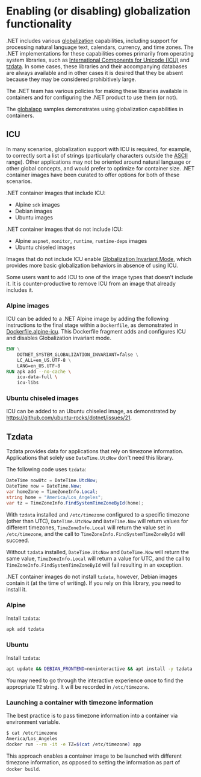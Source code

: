 # Enabling (or disabling) globalization functionality

.NET includes various [globalization](https://learn.microsoft.com/dotnet/core/extensions/globalization-and-localization) capabilities, including support for processing natural language text, calendars, currency, and time zones. The .NET implementations for these capabilities comes primarily from operating system libraries, such as [International Components for Unicode (ICU)](https://icu.unicode.org/) and [tzdata](https://wikipedia.org/wiki/Tz_database). In some cases, these libraries and their accompanying databases are always available and in other cases it is desired that they be absent because they may be considered prohibitively large.

The .NET team has various policies for making these libraries available in containers and for configuring the .NET product to use them (or not).

The [globalapp](globalapp/README.md) samples demonstrates using globalization capabilities in containers.

## ICU

In many scenarios, globalization support with ICU is required, for example, to correctly sort a list of strings (particularly characters outside the [ASCII](https://en.wikipedia.org/wiki/ASCII) range). Other applications may not be oriented around natural language or other global concepts, and would prefer to optimize for container size. .NET container images have been curated to offer options for both of these scenarios.

.NET container images that include ICU:

- Alpine `sdk` images
- Debian images
- Ubuntu images

.NET container images that do not include ICU:

- Alpine `aspnet`, `monitor`, `runtime`, `runtime-deps` images
- Ubuntu chiseled images

Images that do not include ICU enable [Globalization Invariant Mode](https://aka.ms/dotnet/globalization/invariant), which provides more basic globalization behaviors in absence of using ICU.

Some users want to add ICU to one of the image types that doesn't include it. It is counter-productive to remove ICU from an image that already includes it.

### Alpine images

ICU can be added to a .NET Alpine image by adding the following instructions to the final stage within a `Dockerfile`, as demonstrated in [Dockerfile.alpine-icu](aspnetapp/Dockerfile.alpine-icu). This Dockerfile fragment adds and configures ICU and disables Globalization invariant mode.

```Dockerfile
ENV \
    DOTNET_SYSTEM_GLOBALIZATION_INVARIANT=false \
    LC_ALL=en_US.UTF-8 \
    LANG=en_US.UTF-8
RUN apk add --no-cache \
    icu-data-full \
    icu-libs
```

### Ubuntu chiseled images

ICU can be added to an Ubuntu chiseled image, as demonstrated by https://github.com/ubuntu-rocks/dotnet/issues/21.

## Tzdata

Tzdata provides data for applications that rely on timezone information. Applications that solely use `DateTime.UtcNow` don't need this library.

The following code uses `tzdata`:

```csharp
DateTime nowUtc = DateTime.UtcNow;
DateTime now = DateTime.Now;
var homeZone = TimeZoneInfo.Local;
string home = "America/Los_Angeles";
var tz = TimeZoneInfo.FindSystemTimeZoneById(home);
```

With `tzdata` installed and `/etc/timezone` configured to a specific timezone (other than UTC), `DateTime.UtcNow` and `DateTime.Now` will return values for different timezones, `TimeZoneInfo.Local` will return the value set in `/etc/timezone`, and the call to `TimeZoneInfo.FindSystemTimeZoneById` will succeed.

Without `tzdata` installed, `DateTime.UtcNow` and `DateTime.Now` will return the same value, `TimeZoneInfo.Local` will return a value for UTC, and the call to `TimeZoneInfo.FindSystemTimeZoneById` will fail resulting in an exception.

.NET container images do not install `tzdata`, however, Debian images contain it (at the time of writing). If you rely on this library, you need to install it.

### Alpine

Install `tzdata`:

```bash
apk add tzdata
```

### Ubuntu

Install `tzdata`:

```bash
apt update && DEBIAN_FRONTEND=noninteractive && apt install -y tzdata
```

You may need to go through the interactive experience once to find the appropriate `TZ` string. It will be recorded in `/etc/timezone`.

### Launching a container with timezone information

The best practice is to pass timezone information into a container via environment variable.

```bash
$ cat /etc/timezone
America/Los_Angeles
docker run --rm -it -e TZ=$(cat /etc/timezone) app
```

This approach enables a container image to be launched with different timezone information, as opposed to setting the information as part of `docker build`.
